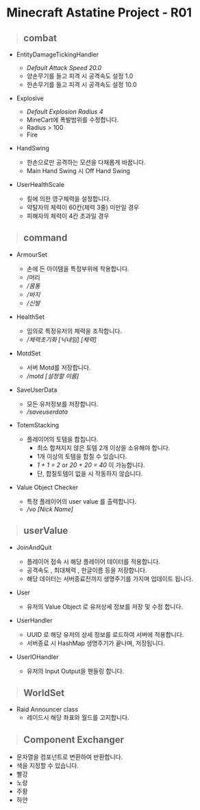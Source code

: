 # Minecraft Astatine Project - R01

> ## combat
* EntityDamageTickingHandler
  * _Default Attack Speed 20.0_
  * 양손무기를 들고 피격 시 공격속도 설정 1.0
  * 한손무기를 들고 피격 시 공격속도 설정 10.0
  
* Explosive
  * _Default Explosion Radius 4_
  * MineCart에 폭발범위를 수정합니다.
  * Radius > 100
  * Fire

* HandSwing
  * 한손으로만 공격하는 모션을 다채롭게 바꿉니다.
  * Main Hand Swing 시 Off Hand Swing

* UserHealthScale
  * 킬에 의한 영구체력을 설정합니다.
  * 약탈자의 체력이 60칸(체력 3줄) 미만일 경우
  * 피해자의 체력이 4칸 초과일 경우

> ## command
* ArmourSet
  * 손에 든 아이템을 특정부위에 착용합니다.
  * /머리
  * _/몸통_
  * _/바지_
  * _/신발_

* HealthSet
  * 임의로 특정유저의 체력을 조작합니다.
  * _/체력초기화 [닉네임] [체력]_

* MotdSet
  * 서버 Motd를 저장합니다.
  * _/motd [설정할 이름]_

* SaveUserData
  * 모든 유저정보를 저장합니다.
  * _/saveuserdata_
  
* TotemStacking
  * 플레이어의 토템을 합칩니다.
    * 최소 합쳐지지 않은 토템 2개 이상을 소유해야 합니다.
    * 1개 이상의 토템을 합칠 수 있습니다.
    * _1 + 1 = 2_ or _20 + 20 = 40_ 이 가능합니다.
    * 단, 합칠토템이 없을 시 작동하지 않습니다.

* Value Object Checker
  * 특정 플레이어의 user value 를 출력합니다.
  * _/vo [Nick Name]_

> ## userValue
* JoinAndQuit
  * 플레이어 접속 시 해당 플레이어 데이터를 적용합니다.
  * 공격속도 , 최대체력 , 한글이름 등을 저장합니다.
  * 해당 데이터는 서버종료전까지 생명주기를 가지며 업데이트 됩니다.

* User
  * 유저의 Value Object 로 유저상세 정보를 저장 및 수정 합니다.

* UserHandler
  * UUID 로 해당 유저의 상세 정보를 로드하여 서버에 적용합니다.
  * 서버종료 시 HashMap 생명주기가 끝나며, 저장됩니다.

* UserIOHandler
  * 유저의 Input Output을 핸들링 합니다.

> ## WorldSet
* Raid Announcer class
  * 레이드시 해당 좌표와 월드를 고지합니다.

> ## Component Exchanger
* 문자열을 컴포넌트로 변환하여 반환합니다.
* 색을 지정할 수 있습니다.
* 빨강
* 노랑
* 주황
* 하얀